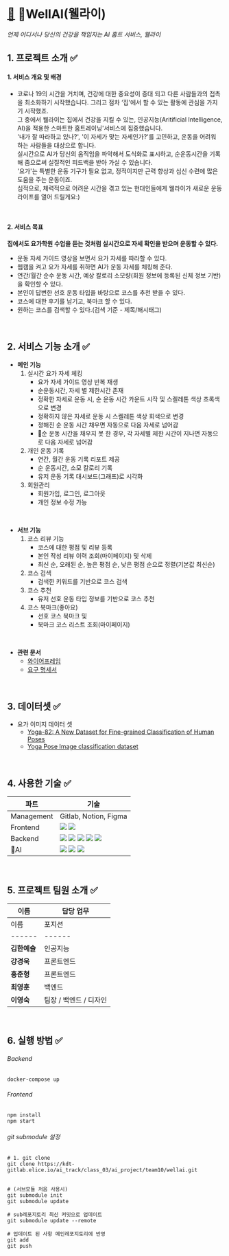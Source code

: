 # [🧘](https://emojipedia.org/yoga/) WellAI(웰라이)
  *언제 어디서나 당신의 건강을 책임지는 AI 홈트 서비스, 웰라이*


## 1. 프로젝트 소개 ✅
#### 1. 서비스 개요 및 배경 <br>
- 코로나 19의 시간을 거치며, 건강에 대한 중요성이 증대 되고 다른 사람들과의 접촉을 최소화하기 시작했습니다.
그리고 점차 ‘집'에서 할 수 있는 활동에 관심을 가지기 시작했죠.   
그 중에서 웰라이는 집에서 건강을 지킬 수 있는, 인공지능(Aritificial Intelligence, AI)을 적용한 스마트한 홈트레이닝'서비스에 집중했습니다.   
'내가 잘 따라하고 있나?', '이 자세가 맞는 자세인가?'를 고민하고, 운동을 어려워 하는 사람들을 대상으로 합니다.   
실시간으로 AI가 당신의 움직임을 파악해서 도식화로 표시하고, 순운동시간을 기록해 줌으로써 실질적인 피드백을 받아 가실 수 있습니다.   
'요가'는 특별한 운동 기구가 필요 없고, 정적이지만 근력 향상과 심신 수련에 많은 도움을 주는 운동이죠.   
심적으로, 체력적으로 어려운 시간을 겪고 있는 현대인들에게 웰라이가 새로운 운동 라이프를 열어 드릴게요:)

<br>

#### 2. 서비스 목표 
**집에서도 요가학원 수업을 듣는 것처럼 실시간으로 자세 확인을 받으며 운동할 수 있다.**
- 운동 자세 가이드 영상을 보면서 요가 자세를 따라할 수 있다.
- 웹캠을 켜고 요가 자세를 취하면 AI가 운동 자세를 체킹해 준다.
- 연간/월간 순수 운동 시간, 예상 칼로리 소모량(회원 정보에 등록된 신체 정보 기반)을 확인할 수 있다.
- 본인이 답변한 선호 운동 타입을 바탕으로 코스를 추천 받을 수 있다.
- 코스에 대한 후기를 남기고, 북마크 할 수 있다.
- 원하는 코스를 검색할 수 있다.(검색 기준 - 제목/해시태그)

<br>

## 2. 서비스 기능 소개 ✅
- **메인 기능**
  1. 실시간 요가 자세 체킹
      - 요가 자세 가이드 영상 반복 재생
      - 순운동시간, 자세 별 제한시간 존재
      - 정확한 자세로 운동 시, 순 운동 시간 카운트 시작 및 스켈레톤 색상 초록색으로 변경
      - 정확하지 않은 자세로 운동 시 스켈레톤 색상 회색으로 변경
      - 정해진 순 운동 시간 채우면 자동으로 다음 자세로 넘어감
      - 순 운동 시간을 채우지 못 한 경우, 각 자세별 제한 시간이 지나면 자동으로 다음 자세로 넘어감
    2. 개인 운동 기록
        - 연간, 월간 운동 기록 리포트 제공
        - 순 운동시간, 소모 칼로리 기록
        - 유저 운동 기록 대시보드(그래프)로 시각화
    3. 회원관리
        - 회원가입, 로그인, 로그아웃
        - 개인 정보 수정 가능

<br>

- **서브 기능**
    1. 코스 리뷰 기능
        - 코스에 대한 평점 및 리뷰 등록
        - 본인 작성 리뷰 이력 조회(마이페이지) 및 삭제
        - 최신 순, 오래된 순, 높은 평점 순, 낮은 평점 순으로 정렬(기본값 최신순)
    2. 코스 검색
        - 검색한 키워드를 기반으로 코스 검색
    3. 코스 추천
        - 유저 선호 운동 타입 정보를 기반으로 코스 추천
    4. 코스 북마크(좋아요)
        - 선호 코스 북마크 및
        - 북마크 코스 리스트 조회(마이페이지)

<br>

- **관련 문서**
  - [와이어프레임](https://www.figma.com/file/0FC6VjrVkBBflLS2iMMo8U/확정본)
  - [요구 명세서](https://unruly-space-e0e.notion.site/a1fd4e5741974262860677ff806af234)

<br>

## 3. 데이터셋 ✅
- 요가 이미지 데이터 셋
  - [Yoga-82: A New Dataset for Fine-grained Classification of Human Poses](https://arxiv.org/abs/2004.10362)
  - [Yoga Pose Image classification dataset](https://www.kaggle.com/shrutisaxena/yoga-pose-image-classification-dataset)

<br>

## 4. 사용한 기술 ✅
| 파트 | 기술 |
| ------ | ------ |
| Management | Gitlab, Notion, Figma |
| Frontend | <img src="https://img.shields.io/badge/React-61DAFB?style=flat-square&logo=React&logoColor=white"/></a> <img src="https://shields.io/badge/TypeScript-3178C6?logo=TypeScript&logoColor=FFF&style=flat-square"/></a>|
| Backend  | <img src="https://img.shields.io/badge/Django-092E20?style=flat-square&logo=Django&logoColor=white"></a> <img src="https://img.shields.io/badge/PostgreSQL-4169E1?style=flat-square&logo=PostgreSQL&logoColor=white"/></a> <img src="https://img.shields.io/badge/Gunicorn-499848?style=flat-square&logo=Gunicorn&logoColor=white"/></a> <img src="https://img.shields.io/badge/Nginx-009639?style=flat-square&logo=Nginx&logoColor=white"/></a> <img src="https://img.shields.io/badge/Docker-2496ED?style=flat-square&logo=Docker&logoColor=white"/></a> |
| AI | <img src="https://img.shields.io/badge/TensorFlow-FF6F00?style=flat-square&logo=TensorFlow&logoColor=white"/></a> <img src="https://img.shields.io/badge/OpenCV-5C3EE8?style=flat-square&logo=OpenCV&logoColor=white"/></a> <img src="https://img.shields.io/badge/pandas-150458?style=flat-square&logo=pandas&logoColor=white"/></a>|

<br>

## 5. 프로젝트 팀원 소개 ✅
| 이름 | 담당 업무 |
| ------ | ------ |
| 이름 | 포지션 | 담당 업무 |
| ------ | ------ | ------ |
| **김한예슬** | 인공지능 | 1. 인공지능 서비스 초기 기획,조사<br> 2.데이터 수집, 전처리, 모델로 전처리, 모델링, 모델 평가 및 선택<br> 3. 클라이언트 사이드 모델로 변환 및 경량화<br> 4. 메인 서비스 테스트 및 메인 서비스 테스트 코드 작성|
| **강경욱** | 프론트엔드 | 1. 마이페이지 구현 <br> 2. 실시간 영상 처리 서비스 구현 <br> 3. 토큰 플로우(access/refresh) 구현 |
| **홍준형** | 프론트엔드 | 1.회원가입 페이지 / 코스 페이지 구현<br> 2. 회원가입 / 코스 / 마이페이지 API 연동 |
| **최영훈** | 백엔드 | 1. 코스 DB 설계 및 API 개발 <br> 2. Docker 및 Gunicorn 배포 관리<br> 3. DB 데이터 삽입 및 생성|
| **이영숙** | 팀장 / 백엔드 / 디자인 | 1. 유저 DB 설계 및 API 개발<br> 2. Docker 및 NGINX 배포 관리<br> 3. git submodule 레포지토리 관리<br> 4. 전체 서비스 페이지 디자인 <br>  |


<br>


## 6. 실행 방법 ✅
###### Backend
```
docker-compose up
```

###### Frontend
```
npm install
npm start
```

###### git submodule 설정

```
# 1. git clone
git clone https://kdt-gitlab.elice.io/ai_track/class_03/ai_project/team10/wellai.git


# (서브모듈 처음 사용시)
git submodule init
git submodule update

# sub레포지토리 최신 커밋으로 업데이트
git submodule update --remote

# 업데이트 된 사항 메인레포지토리에 반영
git add
git push
```
